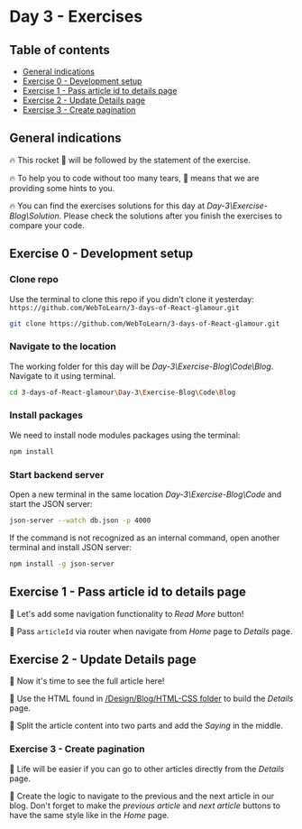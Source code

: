 # Day 3 - Exercises

## Table of contents

- [General indications](#general-indications)
- [Exercise 0 - Development setup](#exercise-0---development-setup)
- [Exercise 1 - Pass article id to details page](#exercise-1---pass-article-id-to-details-page)
- [Exercise 2 - Update Details page](#exercise-2---update-details-page)
- [Exercise 3 - Create pagination](#exercise-3---create-pagination)

## General indications

🔥 This rocket 🚀 will be followed by the statement of the exercise.

🔥 To help you to code without too many tears, 🎁 means that we are providing some hints to you.

🔥 You can find the exercises solutions for this day at _Day-3\Exercise-Blog\Solution_. Please check the solutions after you finish the exercises to compare your code.

## Exercise 0 - Development setup

### Clone repo

Use the terminal to clone this repo if you didn't clone it yesterday: `https://github.com/WebToLearn/3-days-of-React-glamour.git`

```bash
git clone https://github.com/WebToLearn/3-days-of-React-glamour.git
```

### Navigate to the location

The working folder for this day will be _Day-3\Exercise-Blog\Code\Blog_. Navigate to it using terminal.

```bash
cd 3-days-of-React-glamour\Day-3\Exercise-Blog\Code\Blog
```

### Install packages

We need to install node modules packages using the terminal:

```bash
npm install
```

### Start backend server

Open a new terminal in the same location _Day-3\Exercise-Blog\Code_ and start the JSON server:

```bash
json-server --watch db.json -p 4000
```

If the command is not recognized as an internal command, open another terminal and install JSON server:

```bash
npm install -g json-server
```

## Exercise 1 - Pass article id to details page

🚀 Let's add some navigation functionality to *Read More* button!

🎁 Pass `articleId` via router when navigate from *Home* page to *Details* page.

## Exercise 2 - Update Details page

🚀 Now it's time to see the full article here!

🎁 Use the HTML found in [/Design/Blog/HTML-CSS folder](../../Design/Blog/HTML-CSS/README.MD) to build the *Details* page.

🎁 Split the article content into two parts and add the *Saying* in the middle.

### Exercise 3 - Create pagination

🚀 Life will be easier if you can go to other articles directly from the *Details* page.

🎁 Create the logic to navigate to the previous and the next article in our blog. Don't forget to make the *previous article* and *next article* buttons to have the same style like in the *Home* page.
